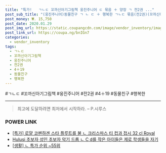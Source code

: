 ```yaml
--- 
title: "특가!   ㄱㄴㄷ 꼬까신아기그림책 웅진주니어 ㄷ 묶음 ＋ 양장 ㄱ 전2권 ..." 
post_sub_title: "(웅진주니어)동물친구 ㄱ ㄴ ㄷ ＋ 행복한 ㄱㄴㄷ 묶음(전2권)(꼬까신아기그림책 4＋19)양장, 웅진주니어" 
post_money: ₩. 15,750 
post_date: 2020.01.29 
post_img_url: https://static.coupangcdn.com/image/vendor_inventory/images/2017/03/27/22/8/d19a0a1c-f0a7-4761-a136-f0a7557a5e60.jpg 
post_link_url: https://coupa.ng/bnIGn7 
categories: 
  - vendor_inventory 
tags: 
  - ㄱㄴㄷ 
  - 꼬까신아기그림책 
  - 웅진주니어 
  - 전2권 
  - 4＋19 
  - 동물친구 
  - 행복한 
--- 
```

  #ㄱㄴㄷ #꼬까신아기그림책 #웅진주니어 #전2권 #4＋19 #동물친구 #행복한 
<hr> 

> 최고에 도달하려면 최저에서 시작하라. – P.시루스 


### POWER LINK

* <a href="https://blog.naver.com/santokki14/221789638720" target="_blank">[특가] 로얄 코펜하겐 스타 플루트를 불 ㄴ 크리스마스 티 컵과 접시 32 cl Royal</a>
* <a href="https://blog.naver.com/fasyy4321/221788858471" target="_blank">Hulusi 초보자 성인 초보자 악기 드롭 ㄴ C d를 작은 아이들은 제로 학생들을 자기 </a>
* <a href="https://blog.naver.com/sakai111/221788360770" target="_blank"> [생활] ㄴ 특가 순위 ~55위</a>
